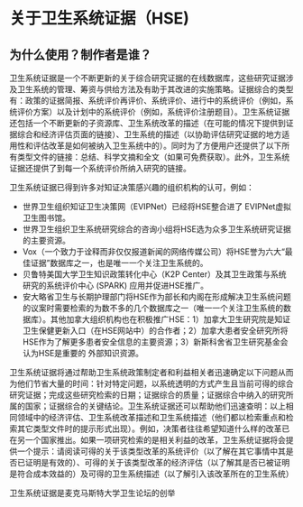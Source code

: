 # 关于卫生系统证据（HSE)

## 为什么使用？制作者是谁？

卫生系统证据是一个不断更新的关于综合研究证据的在线数据库，这些研究证据涉及卫生系统的管理、筹资与供给方法及有助于其改进的实施策略。证据综合的类型有：政策的证据简报、系统评价再评价、系统评价、进行中的系统评价（例如，系统评价方案）以及计划中的系统评价（例如，系统评价注册题目）。卫生系统证据还包括一个不断更新的子资源库、卫生系统改革的描述（在可能的情况下提供到证据综合和经济评估页面的链接）、卫生系统的描述（以协助评估研究证据的地方适用性和评估改革是如何被纳入卫生系统中的）。同时为了方便用户还提供了以下所有类型文件的链接：总结、科学文摘和全文（如果可免费获取）。此外，卫生系统证据还提供了到每一个系统评价所纳入研究的链接。

卫生系统证据已得到许多对知证决策感兴趣的组织机构的认可，例如：

* 世界卫生组织知证卫生决策网（EVIPNet）已经将HSE整合进了 EVIPNet虚拟卫生图书馆。
* 世界卫生组织卫生系统研究综合的咨询小组将HSE选为众多卫生系统研究证据的主要资源。
* Vox（一个致力于诠释而非仅仅报道新闻的网络传媒公司）将HSE誉为六大“最佳证据”数据库之一，也是唯一一个关注卫生系统的。
* 贝鲁特美国大学卫生知识政策转化中心（K2P Center）及其卫生政策与系统研究的系统评价中心 (SPARK) 应用并促进HSE推广。
* 安大略省卫生与长期护理部门将HSE作为部长和内阁在形成解决卫生系统问题的议案时需要检索的为数不多的几个数据库之一（唯一一个关注卫生系统的数据库）。其他加拿大组织机构也在积极推广HSE：1）加拿大卫生研究院是知证卫生保健更新入口（在HSE网站中）的合作者；2）加拿大患者安全研究所将HSE作为了解更多患者安全信息的主要资源；3）新斯科舍省卫生研究基金会认为HSE是重要的 外部知识资源。

卫生系统证据将通过帮助卫生系统政策制定者和利益相关者迅速确定以下问题从而为他们节省大量的时间：针对特定问题，以系统透明的方式产生且当前可得的综合研究证据；完成这些研究检索的日期；证据综合的质量；证据综合中纳入的研究所属的国家；证据综合的关键结论。卫生系统证据还可以帮助他们迅速查明：以上相同领域中的经济评估、卫生系统改革描述和卫生系统描述（他们都以检索重点和检索其它类型文件时的提示形式出现）。例如，决策者往往希望知道什么样的改革已在另一个国家推出。如果一项研究检索的是相关利益的改革，卫生系统证据将会提供一个提示：请阅读可得的关于该类型改革的系统评价（以了解在其它事情中其是否已证明是有效的）、可得的关于该类型改革的经济评估（以了解其是否已被证明是符合成本效益的）及可得的卫生系统描述（以了解引入该改革所在的卫生系统）

卫生系统证据是麦克马斯特大学卫生论坛的创举

